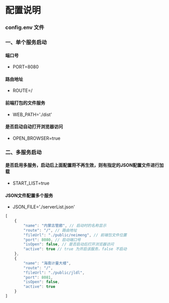 # 配置说明

### config.env 文件
### 一、单个服务启动
#### 端口号
- PORT=8080
#### 路由地址
- ROUTE=/
#### 前端打包的文件服务
- WEB_PATH='./dist'
#### 是否启动自动打开浏览器访问
- OPEN_BROWSER=true

### 二、多服务启动
#### 是否启用多服务，启动后上面配置将不再生效，则有指定的JSON配置文件进行加载
- START_LIST=true
#### JSON文件配置多个服务
- JSON_FILE='./serverList.json'

```javascript
[
    {
        "name": "内蒙古管廊", // 启动时的名称显示
        "route": "/", // 路由地址
        "fileUrl": "./public/neimeng", // 前端包文件位置
        "port": 8080, // 启动端口号
        "isOpen": false, // 是否启动后打开浏览器访问
        "active": true // true 为开启该服务，false 不启动
    },
    {
        "name": "海南计量大楼",
        "route": "/",
        "fileUrl": "./public/jldl",
        "port": 8081,
        "isOpen": false,
        "active": true
    }
]
```
